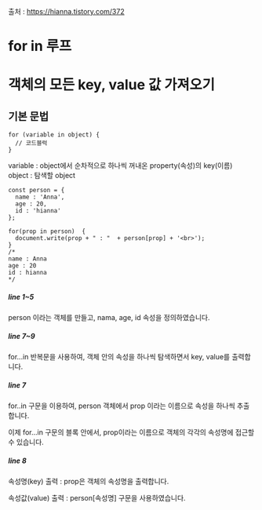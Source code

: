 출처 : https://hianna.tistory.com/372

# for in 루프

# 객체의 모든 key, value 값 가져오기

## 기본 문법 

```
for (variable in object) {
  // 코드블럭
}
```
variable : object에서 순차적으로 하나씩 꺼내온 property(속성)의 key(이름) <br>
object : 탐색할 object <br>

```
const person = {
  name : 'Anna',
  age : 20,
  id : 'hianna'
};

for(prop in person)  {
  document.write(prop + " : "  + person[prop] + '<br>');
}
/*
name : Anna
age : 20
id : hianna
*/
```
##### line 1~5 

person 이라는 객체를 만들고, nama, age, id 속성을 정의하였습니다. <br>

##### line 7~9 

for...in 반복문을 사용하여, 객체 안의 속성을 하나씩 탐색하면서 key, value를 출력합니다. <br>

##### line 7 

for..in 구문을 이용하여, person 객체에서 prop 이라는 이름으로 속성을 하나씩 추출합니다. <br>

이제 for...in 구문의 블록 안에서, prop이라는 이름으로 객체의 각각의 속성명에 접근할 수 있습니다. <br>

##### line 8 

속성명(key) 출력 : prop은 객체의 속성명을 출력합니다. <br>

속성값(value) 출력 : person[속성명] 구문을 사용하였습니다. <br>

































